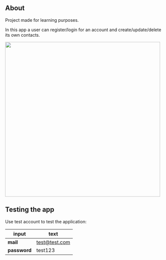 ## About

Project made for learning purposes.

In this app a user can register/login for an account and create/update/delete its own contacts.

<img src="https://user-images.githubusercontent.com/43997053/115118617-fa1ec580-9f9b-11eb-957c-214dc0017879.PNG" width="500">

## Testing the app

Use test account to test the application:

| input        | text          |
| ------------ | ------------- |
| **mail**     | test@test.com |
| **password** | test123       |
